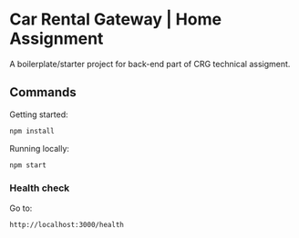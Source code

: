 # Car Rental Gateway | Home Assignment
A boilerplate/starter project for back-end part of CRG technical assigment.

## Commands
Getting started:
```bash
npm install
```

Running locally:
```bash
npm start
```

### Health check
Go to:
```bash
http://localhost:3000/health
```

